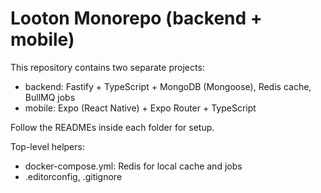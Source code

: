 # Looton Monorepo (backend + mobile)

This repository contains two separate projects:
- backend: Fastify + TypeScript + MongoDB (Mongoose), Redis cache, BullMQ jobs
- mobile: Expo (React Native) + Expo Router + TypeScript

Follow the READMEs inside each folder for setup.

Top-level helpers:
- docker-compose.yml: Redis for local cache and jobs
- .editorconfig, .gitignore
